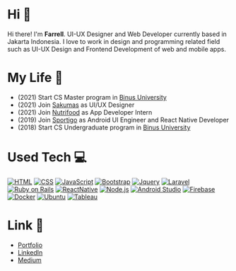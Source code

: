 # Hi 👋
Hi there! I'm **Farrell**.
UI-UX Designer and Web Developer currently based in Jakarta Indonesia.
I love to work in design and programming related field such as UI-UX Design and Frontend Development of web and mobile apps.

# My Life 👀
* (2021) Start CS Master program in [Binus University](https://binus.ac.id/)
* (2021) Join [Sakumas](https://sakumas.com/) as UI/UX Designer
* (2021) Join [Nutrifood](http://www.nutrifood.co.id/) as App Developer Intern
* (2019) Join [Sportigo](https://www.sportigopass.com/) as Android UI Engineer and React Native Developer
* (2018) Start CS Undergraduate program in [Binus University](https://binus.ac.id/)

# Used Tech 💻
[![HTML](https://img.shields.io/badge/HTML-informational?style=flat&logo=Html5&color=282c34)](https://www.w3schools.com/html/)
[![CSS](https://img.shields.io/badge/CSS-informational?style=flat&logo=Css3&color=282c34)](https://www.w3schools.com/css/)
[![JavaScript](https://img.shields.io/badge/JavaScript-informational?style=flat&logo=JavaScript&color=282c34)](https://www.w3schools.com/js/default.asp)
[![Bootstrap](https://img.shields.io/badge/Bootstrap-informational?style=flat&logo=Bootstrap&color=282c34)](https://getbootstrap.com/)
[![Jquery](https://img.shields.io/badge/Jquery-informational?style=flat&logo=Jquery&color=282c34)](https://jquery.com/)
[![Laravel](https://img.shields.io/badge/Laravel-informational?style=flat&logo=Laravel&color=282c34)](https://laravel.com/)
[![Ruby on Rails](https://img.shields.io/badge/Ruby_on_Rails-informational?style=flat&logo=Ruby&color=282c34)](https://rubyonrails.org/)
[![ReactNative](https://img.shields.io/badge/React_Native-informational?style=flat&logo=React&color=282c34)](https://reactnative.dev/)
[![Node.js](https://img.shields.io/badge/Node.js-informational?style=flat&logo=Node.js&color=282c34)](https://nodejs.org/en/)
[![Android Studio](https://img.shields.io/badge/Android_Studio-informational?style=flat&logo=Android&color=282c34)](https://developer.android.com/studio)
[![Firebase](https://img.shields.io/badge/Firebase-informational?style=flat&logo=Firebase&color=282c34)](https://firebase.google.com/)
[![Docker](https://img.shields.io/badge/Docker-informational?style=flat&logo=Docker&color=282c34)](https://www.docker.com/)
[![Ubuntu](https://img.shields.io/badge/Ubuntu-informational?style=flat&logo=Ubuntu&color=282c34)](https://ubuntu.com/)
[![Tableau](https://img.shields.io/badge/Tableau-informational?style=flat&logo=Tableau&color=282c34)](https://www.tableau.com/)

# Link 🔗
* [Portfolio](https://johfarrell.com/)
* [LinkedIn](https://www.linkedin.com/in/johfarrell/)
* [Medium](https://johfarrell.medium.com/)

<!---
johfarrell/johfarrell is a ✨ special ✨ repository because its `README.md` (this file) appears on your GitHub profile.
You can click the Preview link to take a look at your changes.
--->
